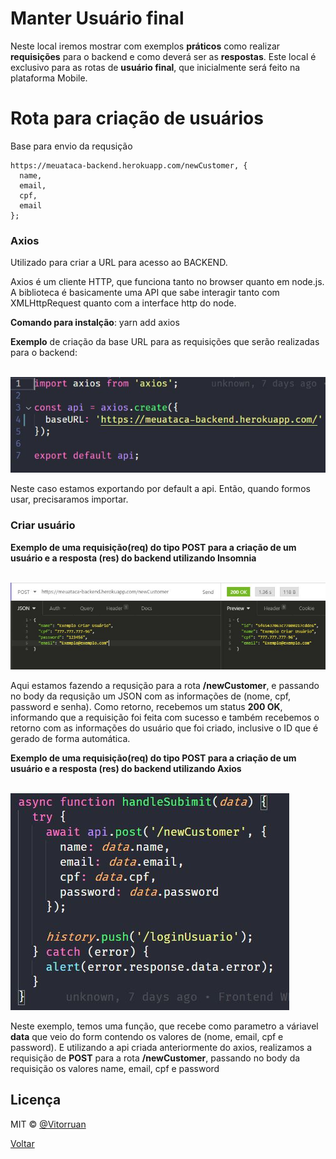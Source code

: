 # Manter Usuário final

Neste local iremos mostrar com exemplos **práticos** como realizar **requisições** para o backend e como deverá ser as **respostas**. Este local é exclusivo para as rotas de **usuário final**, que inicialmente será feito na plataforma Mobile.

# Rota para criação de usuários
Base para envio da requsição
```
https://meuataca-backend.herokuapp.com/newCustomer, {
  name,
  email,
  cpf,
  email
};
``` 
### Axios

Utilizado para criar a URL para acesso ao BACKEND.

Axios é um cliente HTTP, que funciona tanto no browser quanto em node.js. A biblioteca é basicamente uma API que sabe interagir tanto com XMLHttpRequest quanto com a interface http do node.

**Comando para instalção**: yarn add axios

**Exemplo** de criação da base URL para as requisições que serão realizadas para o backend:

<br/>

<img src="https://github.com/vitorruann/MeuAtaca-BackEnd/blob/master/Info/userCustomer/axios.JPG"/>


Neste caso estamos exportando por default a api. Então, quando formos usar, precisaramos importar.

### Criar usuário
**Exemplo de uma requisição(req) do tipo POST para a criação de um usuário e a resposta (res) do backend utilizando Insomnia**

<br/>

<img src="https://github.com/vitorruann/MeuAtaca-BackEnd/blob/master/Info/userCustomer/InsominiaReqRes.JPG"/>

<br/>

Aqui estamos fazendo a requsição para a rota **/newCustomer**, e passando no body da requsição um JSON com as informações de (nome, cpf, password e senha). Como retorno, recebemos um status **200 OK**, informando que a requisição foi feita com sucesso e também recebemos o retorno com as informações do usuário que foi criado, inclusive o ID que é gerado de forma automática.

**Exemplo de uma requisição(req) do tipo **POST** para a criação de um usuário e a resposta (res) do backend utilizando Axios**

<br/>

<img src="https://github.com/vitorruann/MeuAtaca-BackEnd/blob/master/Info/userCustomer/RequiPostCriar.JPG"/>

<br/>

Neste exemplo, temos uma função, que recebe como parametro a váriavel **data** que veio do form contendo os valores de (nome, email, cpf e password). E utilizando a api criada anteriormente do axios, realizamos a requisição de **POST** para a rota **/newCustomer**, passando no body da requisição os valores name, email, cpf e password

## Licença
MIT © [@Vitorruan](https://github.com/vitorruann)

[Voltar](../../README.md)